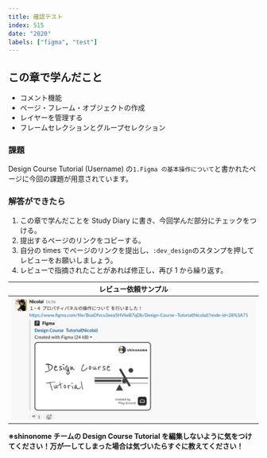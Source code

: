 ```yaml
---
title: 確認テスト
index: 515
date: "2020"
labels: ["figma", "test"]
---
```


## この章で学んだこと

- コメント機能
- ページ・フレーム・オブジェクトの作成
- レイヤーを管理する
- フレームセレクションとグループセレクション

### 課題

Design Course Tutorial (Username) の`1.Figma の基本操作について`と書かれたページに今回の課題が用意されています。

### 解答ができたら

1. この章で学んだことを Study Diary に書き、今回学んだ部分にチェックをつける。
2. 提出するページのリンクをコピーする。
3. 自分の times でページのリンクを提出し、`:dev_design`のスタンプを押してレビューをお願いしましょう。
4. レビューで指摘されたことがあれば修正し、再び 1 から繰り返す。

| レビュー依頼サンプル                            |
| ----------------------------------------------- |
| ![Please Review](../../assets/pleaseReview.png) |

**※shinonome チームの Design Course Tutorial を編集しないように気をつけてください！万が一してしまった場合は気づいたらすぐに教えてください！**
